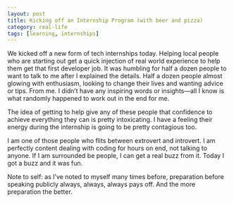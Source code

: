 ```yaml
---
layout: post
title: Kicking off an Internship Program (with beer and pizza)
category: real-life
tags: [learning, internships]
---
```

We kicked off a new form of tech internships today. Helping local people who are starting out get a quick injection of real world experience to help them get that first developer job. It was humbling for half a dozen people to want to talk to me after I explained the details. Half a dozen people almost glowing with enthusiasm, looking to change their lives and wanting advice or tips. From me. I didn’t have any inspiring words or insights—all I know is what randomly happened to work out in the end for me.

The idea of getting to help give any of these people that confidence to achieve everything they can is pretty intoxicating. I have a feeling their energy during the internship is going to be pretty contagious too.

I am one of those people who flits between extrovert and introvert. I am perfectly content dealing with coding for hours on end, not talking to anyone. If I am surrounded be people, I can get a real buzz from it. Today I got a buzz and it was fun.

Note to self: as I’ve noted to myself many times before, preparation before speaking publicly always, always, always pays off. And the more preparation the better.
